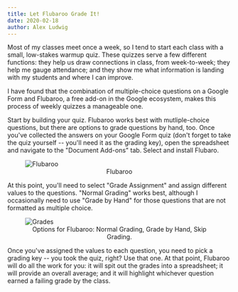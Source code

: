 ```yaml
---
title: Let Flubaroo Grade It!
date: 2020-02-18
author: Alex Ludwig
---
```


Most of my classes meet once a week, so I tend to start each class with a small, low-stakes warmup quiz. These quizzes serve a few different functions: they help us draw connections in class, from week-to-week; they help me gauge attendance; and they show me what information is landing with my students and where I can improve. 

I have found that the combination of multiple-choice questions on a Google Form and Flubaroo, a free add-on in the Google ecosystem, makes this process of weekly quizzes a manageable one. 

Start by building your quiz. Flubaroo works best with mutliple-choice questions, but there are options to grade questions by hand, too. Once you've collected the answers on your Google Form quiz (don't forget to take the quiz yourself -- you'll need it as the grading key), open the spreadsheet and navigate to the "Document Add-ons" tab. Select and install Flubaro.

<figure>
<img src="/png/Screen Shot 2020-02-18 at 1.24.07 PM" alt="Flubaroo" title="Flubaroo Add-on.">
<center><figcaption>Flubaroo</figcaption></center>
</figure>

At this point, you'll need to select "Grade Assignment" and assign different values to the questions. "Normal Grading" works best, although I occasionally need to use "Grade by Hand" for those questions that are not formatted as multiple choice. 

<figure>
<img src="/png/Screen Shot 2020-02-18 at 1.58.47 PM" alt="Grades" title="Grading choices.">
<center><figcaption>Options for Flubaroo: Normal Grading, Grade by Hand, Skip Grading.</figcaption></center>
</figure>

Once you've assigned the values to each question, you need to pick a grading key -- you took the quiz, right? Use that one. At that point, Flubaroo will do all the work for you: it will spit out the grades into a spreadsheet; it will provide an overall average; and it will highlight whichever question earned a failing grade by the class. 
